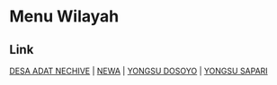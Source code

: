 # Menu Wilayah

## Link

[DESA ADAT NECHIVE](https://github.com/gigit-pemilu/pemilu-2024-91-papua/tree/main/pilpres/hitung-suara/sub/91-papua/sub/03-jayapura/sub/17-raveni-rara/sub/3004-desa-adat-nechive)
 | 
[NEWA](https://github.com/gigit-pemilu/pemilu-2024-91-papua/tree/main/pilpres/hitung-suara/sub/91-papua/sub/03-jayapura/sub/17-raveni-rara/sub/2003-newa)
 | 
[YONGSU DOSOYO](https://github.com/gigit-pemilu/pemilu-2024-91-papua/tree/main/pilpres/hitung-suara/sub/91-papua/sub/03-jayapura/sub/17-raveni-rara/sub/2002-yongsu-dosoyo)
 | 
[YONGSU SAPARI](https://github.com/gigit-pemilu/pemilu-2024-91-papua/tree/main/pilpres/hitung-suara/sub/91-papua/sub/03-jayapura/sub/17-raveni-rara/sub/2001-yongsu-sapari)

